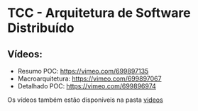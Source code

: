 # TCC - Arquitetura de Software Distribuído

## Vídeos:

* Resumo POC: https://vimeo.com/699897135
* Macroarquitetura: https://vimeo.com/699897067
* Detalhado POC: https://vimeo.com/699896974

Os vídeos também estão disponíveis na pasta [videos](/docs/videos)